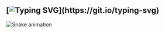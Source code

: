 

## </br>[![Typing SVG](https://readme-typing-svg.demolab.com?font=Fira+Code&size=35&pause=1000&color=9e4c98&width=435&lines=HELLO+WORLD!)](https://git.io/typing-svg)




![Snake animation](https://github.com/thepiyushmalhotra/thepiyushmalhotra/blob/output/github-contribution-grid-snake.svg)
